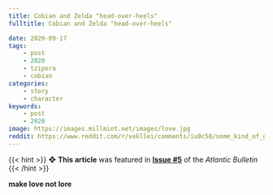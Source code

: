 ```yaml
---
title: Cobian and Zelda "head-over-heels"
fulltitle: Cobian and Zelda "head-over-heels"

date: 2020-09-17
tags:
    - post
    - 2020
    - tzipora
    - cobian
categories:
    - story
    - character
keywords:
    - post
    - 2020
image: https://images.millmint.net/images/love.jpg
reddit: https://www.reddit.com/r/vekllei/comments/iu0c58/some_kind_of_gay_sketch_for_my_cool_subreddit/
---
```


{{< hint >}}
❖ **This article** was featured in [**Issue #5**](/news/bulletin/2020/5) of the *Atlantic Bulletin*
{{< /hint >}}

**make love not lore**
